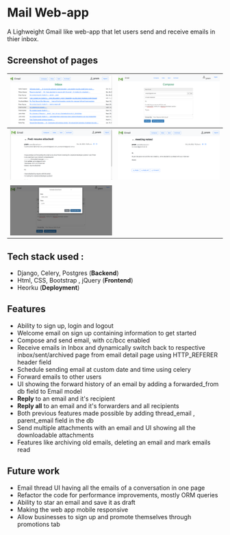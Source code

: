 # Mail Web-app 
A Lighweight Gmail like web-app that let users send and receive emails in thier inbox.

## Screenshot of pages
| ![inbox](images/inbox.png) | ![compose](images/compose.png) |
| -- | -- |
| ![forward](images/forward.png) | ![email_detail](images/email_detail.png)|
|    |    | 
| ![scheduled-email](images/scheduled-email.png) |

## Tech stack used :
* Django, Celery, Postgres (**Backend**)
* Html, CSS, Bootstrap , jQuery (**Frontend**)
* Heorku (**Deployment**)

## Features

* Ability to sign up, login and logout
* Welcome email on sign up containing information to get started 
* Compose and send email, with cc/bcc enabled 
* ‌Receive emails in Inbox and dynamically switch back to respective  inbox/sent/archived page from email detail page using HTTP_REFERER header field 
* Schedule sending email at custom date and time using celery 
* Forward emails to other users 
* ‌UI showing the forward history of an email by adding a forwarded_from db field to Email model
* **Reply** to an email  and it's recipient ‌
* **Reply all**  to an email and it's forwarders and all recipients
* ‌Both previous features made possible by adding thread_email , parent_email field in the db
*  Send multiple attachments with an email and UI showing all the downloadable attachments
* Features like archiving old emails, deleting an email and mark emails read


## Future work

* Email thread UI having all the emails of a conversation in one page 
* ‌Refactor the code for performance improvements, mostly ORM queries
* Ability to star an email and save it as draft
* Making the web app mobile responsive
*  Allow businesses to sign up and promote themselves  through promotions tab 




